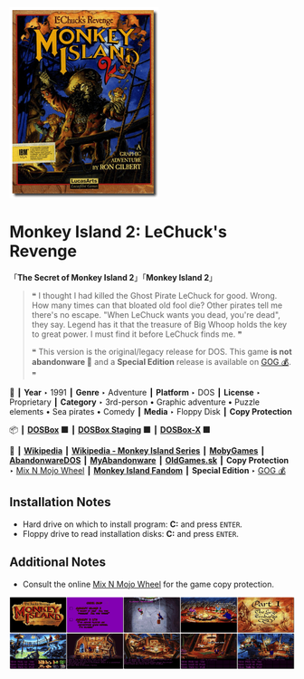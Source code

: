 ![](Thumbnail.png "application-thumbnail")

# Monkey Island 2: LeChuck's Revenge

「**The Secret of Monkey Island 2**」「**Monkey Island 2**」

> ❝ I thought I had killed the Ghost Pirate LeChuck for good. Wrong. How many times can that bloated old fool die? Other pirates tell me there's no escape. "When LeChuck wants you dead, you're dead", they say. Legend has it that the treasure of Big Whoop holds the key to great power. I must find it before LeChuck finds me. ❞
>
> ❝ This version is the original/legacy release for DOS. This game **is not abandonware 🚫** and a **Special Edition** release is available on [GOG 💰](https://www.gog.com/en/game/monkey_island_2_special_edition_lechucks_revenge). ❞
>

📌 ┃ **Year** ‣ 1991 ┃ **Genre** ‣ Adventure ┃ **Platform** ‣ DOS ┃ **License** ‣ Proprietary ┃ **Category** ‣ 3rd-person • Graphic adventure • Puzzle elements • Sea pirates • Comedy ┃ **Media** ‣ Floppy Disk ┃ **Copy Protection** 

📦 ┃ **[DOSBox](https://www.dosbox.com/) 🟩** ┃ **[DOSBox Staging](https://dosbox-staging.github.io/) 🟩** ┃ **[DOSBox-X](https://dosbox-x.com/) 🟩** 

📎 ┃ **[Wikipedia](https://en.wikipedia.org/wiki/Monkey_Island_2:_LeChuck%27s_Revenge)** ┃ **[Wikipedia - Monkey Island Series](https://en.wikipedia.org/wiki/Monkey_Island)** ┃ **[MobyGames](https://www.mobygames.com/game/289/monkey-island-2-lechucks-revenge/)** ┃ **[AbandonwareDOS](https://www.abandonwaredos.com/abandonware-game.php?abandonware=Monkey+Island+2%3A+LeChuck%27s+Revenge&gid=1280)** ┃ **[MyAbandonware](https://www.myabandonware.com/game/monkey-island-2-lechuck-s-revenge-1nh)** ┃ **[OldGames.sk](https://www.oldgames.sk/en/game/monkey-island-2-lechucks-revenge/)** ┃ **Copy Protection** ‣ [Mix N Mojo Wheel](https://www.oldgames.sk/codewheel/monkey-island-2-mix-n-mojo) ┃ **[Monkey Island Fandom](https://monkeyisland.fandom.com/wiki/Monkey_Island_2:_LeChuck%27s_Revenge)** ┃ **Special Edition** ‣ [GOG 💰](https://www.gog.com/en/game/monkey_island_2_special_edition_lechucks_revenge) 

## Installation Notes
- Hard drive on which to install program: **C:** and press `ENTER`.
- Floppy drive to read installation disks: **C:** and press `ENTER`.

## Additional Notes
- Consult the online [Mix N Mojo Wheel](https://www.oldgames.sk/codewheel/monkey-island-2-mix-n-mojo) for the game copy protection.

![](Montage.png "Monkey Island 2: LeChuck's Revenge")

